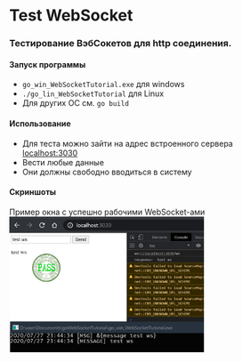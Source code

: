 # Test WebSocket
### Тестирование ВэбСокетов для http соединения. 

#### Запуск программы

* ```go_win_WebSocketTutorial.exe``` для windows
* ```./go_lin_WebSocketTutorial``` для Linux
* Для других ОС см. ```go build```


#### Использование
* Для теста можно зайти на адрес встроенного сервера
[localhost:3030](http://localhost:3030)
* Вести любые данные
* Они должны свободно вводиться в систему

#### Скриншоты
Пример окна с успешно рабочими WebSocket-ами
<br/>
<img src="_passWs.jpg" alt="testing WebSocket" width="350" />
